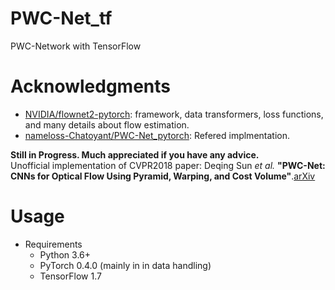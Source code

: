 # PWC-Net_tf
PWC-Network with TensorFlow

# Acknowledgments
- [NVIDIA/flownet2-pytorch](https://github.com/NVIDIA/flownet2-pytorch): framework, data transformers, loss functions, and many details about flow estimation.
- [nameloss-Chatoyant/PWC-Net_pytorch](https://github.com/nameless-Chatoyant/PWC-Net_pytorch.git): Refered implmentation.


**Still in Progress. Much appreciated if you have any advice.**  
Unofficial implementation of CVPR2018 paper: Deqing Sun *et al.* **"PWC-Net: CNNs for Optical Flow Using Pyramid, Warping, and Cost Volume"**.[arXiv](https://arxiv.org/abs/1709.02371)



# Usage
- Requirements
    - Python 3.6+
    - PyTorch 0.4.0 (mainly in in data handling)
    - TensorFlow 1.7
